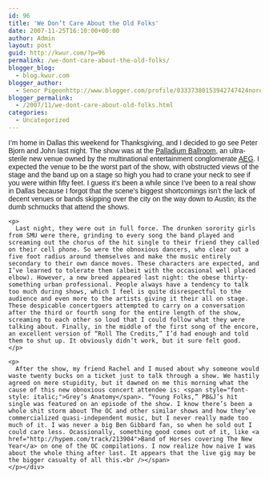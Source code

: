 ```yaml
---
id: 96
title: 'We Don’t Care About the Old Folks'
date: 2007-11-25T16:10:00+00:00
author: Admin
layout: post
guid: http://kwur.com/?p=96
permalink: /we-dont-care-about-the-old-folks/
blogger_blog:
  - blog.kwur.com
blogger_author:
  - Senor Pigeonhttp://www.blogger.com/profile/03337380153942747424noreply@blogger.com
blogger_permalink:
  - /2007/11/we-dont-care-about-old-folks.html
categories:
  - Uncategorized
---
```

<div class="pf-content">
  <p>
    <span style="font-family: arial;">I’m home in Dallas this weekend for Thanksgiving, and I decided to go see Peter Bjorn and John last night. The show was at the <a href="http://palladiumballroom.com/">Palladium Ballroom</a>, an ultra-sterile new venue owned by the multinational entertainment conglomerate <a href="http://en.wikipedia.org/wiki/Anschutz_Entertainment_Group">AEG</a>. I expected the venue to be the worst part of the show, with obstructed views of the stage and the band up on a stage so high you had to crane your neck to see if you were within fifty feet. I guess it’s been a while since I’ve been to a real show in Dallas because I forgot that the scene’s biggest shortcomings isn’t the lack of decent venues or bands skipping over the city on the way down to Austin; its the dumb schmucks that attend the shows.</p> 
    
    <p>
      Last night, they were out in full force. The drunken sorority girls from SMU were there, grinding to every song the band played and screaming out the chorus of the hit single to their friend they called on their cell phone. So were the obnoxious dancers, who clear out a five foot radius around themselves and make the music entirely secondary to their own dance moves. These characters are expected, and I’ve learned to tolerate them (albeit with the occasional well placed elbow). However, a new breed appeared last night: the obese thirty-something urban professional. People always have a tendency to talk too much during shows, which I feel is quite disrespectful to the audience and even more to the artists giving it their all on stage. These despicable concertgoers attempted to carry on a conversation after the third or fourth song for the entire length of the show, screaming to each other so loud that I could follow what they were talking about. Finally, in the middle of the first song of the encore, an excellent version of “Roll The Credits,” I’d had enough and told them to shut up. It obviously didn’t work, but it sure felt good.
    </p>
    
    <p>
      After the show, my friend Rachel and I mused about why someone would waste twenty bucks on a ticket just to talk through a show. We hastily agreed on mere stupidity, but it dawned on me this morning what the cause of this new obnoxious concert attendee is: <span style="font-style: italic;">Grey’s Anatomy</span>. “Young Folks,” PB&J’s hit single was featured on an episode of the show. I know there’s been a whole shit storm about The OC and other similar shows and how they’ve commercialized quasi-independent music, but I never really made too much of it. I was never a big Ben Gibbard fan, so when he sold out I could care less. Ocassionally, something good comes out of it, like <a href="http://hypem.com/track/213904">Band of Horses covering The New Year</a> on one of the OC compilations. I now realize how naive I was about the whole thing after last. It appears that the live gig may be the bigger casualty of all this.<br /></span>
    </p></div>